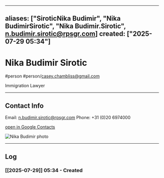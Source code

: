 
---
aliases: ["SiroticNika Budimir", "Nika BudimirSirotic", "Nika Budimir.Sirotic", n.budimir.sirotic@rpsgr.com]
created: ["2025-07-29 05:34"]
---
# Nika Budimir Sirotic
#person #person/casey.chambliss@gmail.com

Immigration Lawyer 

----

## Contact Info

Email: n.budimir.sirotic@rpsgr.com
Phone: +31 (0)20 6974000

[open in Google Contacts](https://contacts.google.com/person/c4916546514596482339)

![Nika Budimir photo](https://lh3.googleusercontent.com/cm/AGPWSu--qCL-H7fVDZW5jF5OwFSCyktbyheFdy_uZOTIMGEFPRfjGZ_TY70DNY8Do2qt8GtUQg=s100)

----

## Log

### [[2025-07-29]] 05:34 - Created


